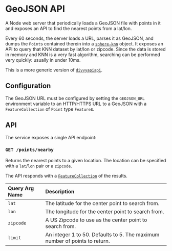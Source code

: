 # GeoJSON API

A Node web server that periodically loads a GeoJSON file with points in it and exposes an API to find the nearest points from a lat/lon.

Every 60 seconds, the server loads a URL, parses it as GeoJSON, and dumps the `Point`s contained therein into a [`sphere-knn`](https://github.com/darkskyapp/sphere-knn) object. It exposes an API to query that KNN dataset by lat/lon or zipcode. Since the data is stored in memory and KNN is a very fast algorithm, searching can be performed very quickly: usually in under 10ms.

This is a more generic version of [`divvyapiapi`](https://github.com/iandees/divvyapiapi/).

## Configuration

The GeoJSON URL must be configured by setting the `GEOJSON_URL` environment variable to an HTTP/HTTPS URL to a GeoJSON with a `FeatureCollection` of `Point` type `Feature`s.

## API

The service exposes a single API endpoint:

### `GET /points/nearby`

Returns the nearest points to a given location. The location can be specified with a `lat`/`lon` pair or a `zipcode`.

The API responds with a [`FeatureCollection`](https://tools.ietf.org/html/rfc7946#section-3.3) of the results.

| Query Arg Name | Description |
|:---------------|:------------|
| `lat`          | The latitude for the center point to search from. |
| `lon`          | The longitude for the center point to search from. |
| `zipcode`      | A US Zipcode to use as the center point to search from. |
| `limit`        | An integer 1 to 50. Defaults to 5. The maximum number of points to return. |
